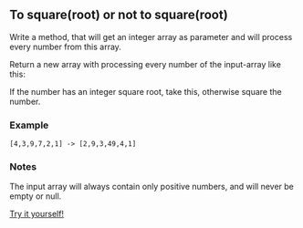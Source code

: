 ## To square(root) or not to square(root)

Write a method, that will get an integer array as parameter and will process every number from this array.

Return a new array with processing every number of the input-array like this:

If the number has an integer square root, take this, otherwise square the number.

### Example

```
[4,3,9,7,2,1] -> [2,9,3,49,4,1]
```

### Notes

The input array will always contain only positive numbers, and will never be empty or null.

[Try it yourself!](https://www.codewars.com/kata/57f6ad55cca6e045d2000627)
